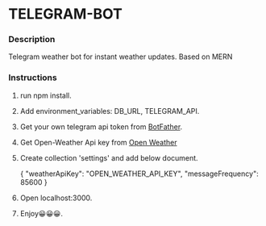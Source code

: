 # TELEGRAM-BOT

### Description
Telegram weather bot for instant weather updates.
Based on MERN

### Instructions

1. run npm install.
2. Add environment_variables: DB_URL, TELEGRAM_API.
3. Get your own telegram api token from [BotFather](https://telegram.me/BotFather).
4. Get Open-Weather Api key from [Open Weather](https://openweathermap.org/)
5. Create collection 'settings' and add below document.

   {
   "weatherApiKey": "OPEN_WEATHER_API_KEY",
   "messageFrequency": 85600
   }

6. Open localhost:3000.
7. Enjoy😀😀😀.
